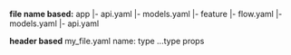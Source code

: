 **file name based:**
app
|- api.yaml
|- models.yaml
|- feature
  |- flow.yaml
  |- models.yaml
  |- api.yaml

**header based**
my_file.yaml
name: type
...type props